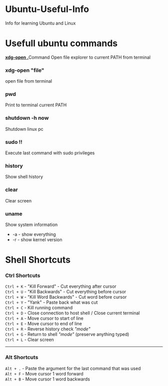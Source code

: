 # Ubuntu-Useful-Info
Info for learning Ubuntu and Linux

# Usefull ubuntu commands

<u><b>xdg-open .</u></b>Command Open file explorer to current PATH from terminal
<h3>xdg-open "file"</h3>open file from terminal
<h3>pwd</h3>Print to terminal current PATH
<h3>shutdown -h now</h3>Shutdown linux pc
<h3>sudo !!</h3>Execute last command with sudo privileges
<h3>history</h3>Show shell history
<h3>clear</h3>Clear screen
<h3>uname</h3>Show system information
<ul>
  <li> -a - show everything</li>
  <li> -r - show kernel version</li>
</ul> 

# Shell Shortcuts
<h3>Ctrl Shortcuts</h3>

`Ctrl + K` - "Kill Forward" - Cut everything after cursor<br>
`Ctrl + U` - "Kill Backwards" - Cut everything before cursor<br>
`Ctrl + W` - "Kill Word Backwards" - Cut word before cursor<br>
`Ctrl + Y` - "Yank" - Paste back what was cut<br>
`Ctrl + C` - Kill running command<br>
`Ctrl + D` - Close connection to host shell / Close current terminal<br>
`Ctrl + A` - Move cursor to start of line<br>
`Ctrl + E` - Move cursor to end of line<br>
`Ctrl + R` - Reverse history check <i>"mode"</i><br>
`Ctrl + G` - Return to shell <i>"mode"</i> (preserve anything typed)<br>
`Ctrl + L` - Clear screen<br>
<hr>
<h3>Alt Shortcuts</h3>

`Alt + .` - Paste the argument for the last command that was used<br>
`Alt + F` - Move cursor 1 word forward<br>
`Alt + B` - Move cursor 1 word backwards<br>
